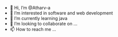 - 👋 Hi, I’m @Atharv-a
- 👀 I’m interested in software and web development
- 🌱 I’m currently learning java
- 💞️ I’m looking to collaborate on ...
- 📫 How to reach me ...

<!---
Atharv-a/Atharv-a is a ✨ special ✨ repository because its `README.md` (this file) appears on your GitHub profile.
You can click the Preview link to take a look at your changes.
--->
